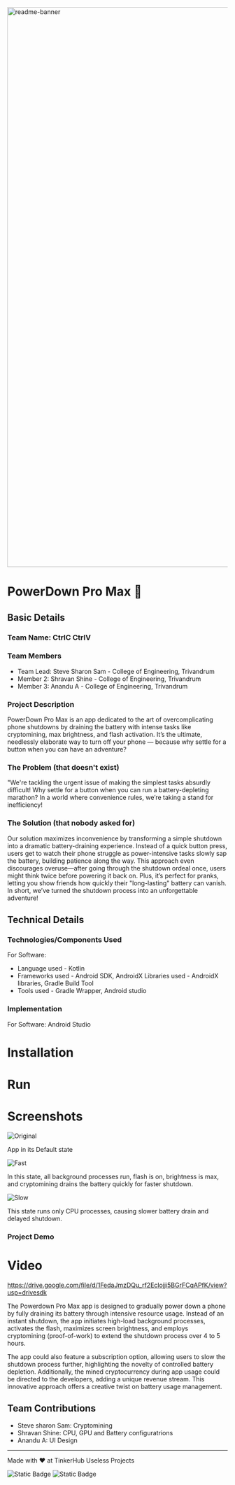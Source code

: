 <img width="1280" alt="readme-banner" src="https://github.com/user-attachments/assets/35332e92-44cb-425b-9dff-27bcf1023c6c">

# PowerDown Pro Max 🎯


## Basic Details
### Team Name: CtrlC CtrlV


### Team Members
- Team Lead: Steve Sharon Sam - College of Engineering, Trivandrum
- Member 2: Shravan Shine - College of Engineering, Trivandrum
- Member 3: Anandu A - College of Engineering, Trivandrum

### Project Description
PowerDown Pro Max is an app dedicated to the art of overcomplicating phone shutdowns by draining the battery with intense tasks like cryptomining, max brightness, and flash activation. 
It’s the ultimate, needlessly elaborate way to turn off your phone — because why settle for a button when you can have an adventure?
### The Problem (that doesn't exist)
"We're tackling the urgent issue of making the simplest tasks absurdly difficult!
Why settle for a button when you can run a battery-depleting marathon?
In a world where convenience rules, we’re taking a stand for inefficiency!

### The Solution (that nobody asked for)

Our solution maximizes inconvenience by transforming a simple shutdown into a dramatic battery-draining experience. 
Instead of a quick button press, users get to watch their phone struggle as power-intensive tasks slowly sap the battery, building patience along the way.
This approach even discourages overuse—after going through the shutdown ordeal once, users might think twice before powering it back on.
Plus, it’s perfect for pranks, letting you show friends how quickly their "long-lasting" battery can vanish.
In short, we’ve turned the shutdown process into an unforgettable adventure!
## Technical Details
### Technologies/Components Used
For Software:
- Language used - Kotlin
- Frameworks used  - Android SDK, AndroidX
  Libraries used -  AndroidX libraries, Gradle Build Tool
- Tools used - Gradle Wrapper, Android studio


### Implementation
For Software: Android Studio
# Installation


# Run

# Screenshots 
![Original](https://github.com/user-attachments/assets/aadda5ed-41b4-4dc1-a0e2-7e190775bb78)

App in its Default state


![Fast](https://github.com/user-attachments/assets/fc46ec60-7a24-4f55-8424-f85ad843965b)

In this state, all background processes run, flash is on, brightness is max, and cryptomining drains the battery quickly for faster shutdown.


![Slow](https://github.com/user-attachments/assets/ad872ace-05e7-43e5-aaac-d82435cca4cd)

This state runs only CPU processes, causing slower battery drain and delayed shutdown.




### Project Demo
# Video
https://drive.google.com/file/d/1FedaJmzDQu_rf2Eclojji5BGrFCqAPfK/view?usp=drivesdk


The Powerdown Pro Max app is designed to gradually power down a phone by fully draining its battery through intensive resource usage. Instead of an instant shutdown, the app initiates high-load background processes, activates the flash, maximizes screen brightness, and employs cryptomining (proof-of-work) to extend the shutdown process over 4 to 5 hours.

The app could also feature a subscription option, allowing users to slow the shutdown process further, highlighting the novelty of controlled battery depletion. Additionally, the mined cryptocurrency during app usage could be directed to the developers, adding a unique revenue stream. This innovative approach offers a creative twist on battery usage management.


## Team Contributions
- Steve sharon Sam: Cryptomining
- Shravan Shine: CPU, GPU and Battery configuratrions
- Anandu A: UI Design

---
Made with ❤️ at TinkerHub Useless Projects 

![Static Badge](https://img.shields.io/badge/TinkerHub-24?color=%23000000&link=https%3A%2F%2Fwww.tinkerhub.org%2F)
![Static Badge](https://img.shields.io/badge/UselessProject--24-24?link=https%3A%2F%2Fwww.tinkerhub.org%2Fevents%2FQ2Q1TQKX6Q%2FUseless%2520Projects)



